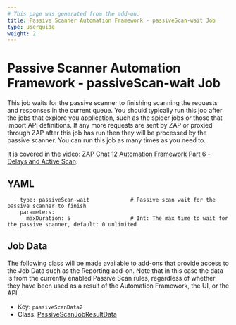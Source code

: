 ```yaml
---
# This page was generated from the add-on.
title: Passive Scanner Automation Framework - passiveScan-wait Job
type: userguide
weight: 2
---
```


# Passive Scanner Automation Framework - passiveScan-wait Job

This job waits for the passive scanner to finishing scanning the requests and responses in the current queue. You should typically run this job after the jobs that explore you application, such as the spider jobs or those that import API definitions. If any more requests are sent by ZAP or proxied through ZAP after this job has run then they will be processed by the passive scanner. You can run this job as many times as you need to.


It is covered in the video: [ZAP Chat 12 Automation Framework Part 6 - Delays and Active Scan](https://youtu.be/hcftgjz_Vgc).

## YAML

```
  - type: passiveScan-wait             # Passive scan wait for the passive scanner to finish
    parameters:
      maxDuration: 5                   # Int: The max time to wait for the passive scanner, default: 0 unlimited
```

## Job Data

The following class will be made available to add-ons that provide access to the Job Data such as the Reporting add-on. Note that in this case the data is from the currently enabled Passive Scan rules, regardless of whether they have been used as a result of the Automation Framework, the UI, or the API.

* Key: `passiveScanData2`
* Class: [PassiveScanJobResultData](https://github.com/zaproxy/zap-extensions/blob/main/addOns/pscan/src/main/java/org/zaproxy/addon/pscan/automation/jobs/PassiveScanJobResultData.java)
